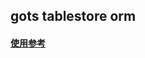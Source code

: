 ## gots tablestore orm

#### [使用参考](https://github.com/layasugar/laya/tree/master/test/client_test.go)
